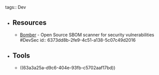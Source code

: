 tags:: Dev

- ## Resources
	- [Bomber](https://github.com/devops-kung-fu/bomber) - Open Source SBOM scanner for security vulnerabilities #DevSec
	  id:: 6373dd8b-2fe9-4c51-a138-5c07c49d2016
- ## Tools
	- ((63a3a25a-d9c6-404e-93fb-c5702aaf17bd))